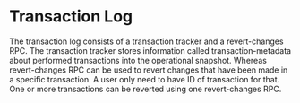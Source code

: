 Transaction Log
===============

The transaction log consists of a transaction tracker and a
revert-changes RPC. The transaction tracker stores information called
transaction-metadata about performed transactions into the operational
snapshot. Whereas revert-changes RPC can be used to revert changes that
have been made in a specific transaction. A user only need to have ID of
transaction for that. One or more transactions can be reverted using one
revert-changes RPC.
